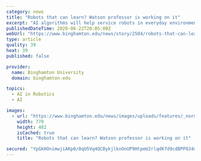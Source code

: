 ```yaml
---
category: news
title: "Robots that can learn? Watson professor is working on it"
excerpt: "AI algorithms will help service robots in everyday environments to gain knowledge and develop their own reasoning abilities."
publishedDateTime: 2020-06-22T20:05:00Z
webUrl: "https://www.binghamton.edu/news/story/2504/robots-that-can-learn-watson-professor-is-working-on-it"
type: article
quality: 39
heat: 39
published: false

provider:
  name: Binghamton University
  domain: binghamton.edu

topics:
  - AI in Robotics
  - AI

images:
  - url: "https://www.binghamton.edu/news/images/uploads/features/_normal/20200131_robots06_jwc.jpg"
    width: 770
    height: 482
    isCached: true
    title: "Robots that can learn? Watson professor is working on it"

secured: "YpGkHOnimwjiAKp0/0qU5Vq4QCBykjlknOnUP9HtpmU2rlqdK7d9cdBPPOJ4dxhS2zPQGNgLrxNgpDtcLIqJ2WdXWFQ/raP3A83J8DrA6yBmWzNfImeKxzM0bC4dwxbuS1oBNmcmR+H+CMskRycckLwfg17/s5vG4+MFYXE4e+wQYCDLmO2n3iM8tekFV5ahK0J8H88y/TQRL/qdC5BlDC2WYF4qHcd8sxo7ia65zNtXOpAYSWZIya7TIOG0hnHh0i70PXHgP04e3qX78ktcrggGXvqIIhQUJzCoxtt7/j0RpOEVx+NEcBqaNcFR7Ocn2ZJuZvxxjktciEnnUqzcbQ==;Q6JmOBwX7I9WEh/8F5Pq0A=="
---
```


